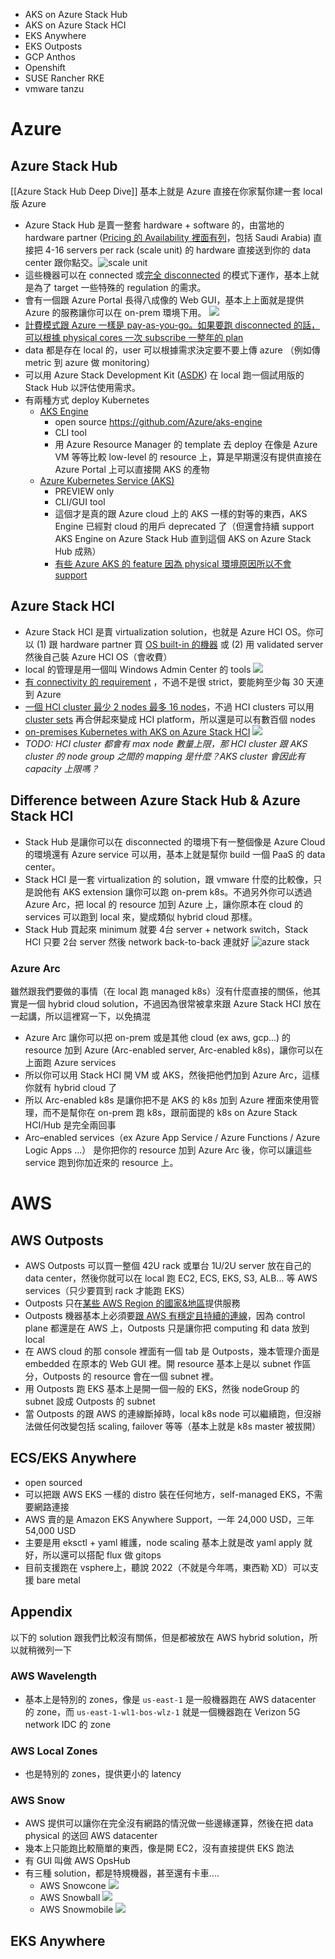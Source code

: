 * AKS on Azure Stack Hub
* AKS on Azure Stack HCI
* EKS Anywhere
* EKS Outposts
* GCP Anthos
* Openshift
* SUSE Rancher RKE
* vmware tanzu
# Azure
## Azure Stack Hub
[[Azure Stack Hub Deep Dive]]
基本上就是 Azure 直接在你家幫你建一套 local 版 Azure 
* Azure Stack Hub 是賣一整套 hardware + software 的，由當地的 hardware partner ([Pricing 的 Availability 裡面有列](https://azure.microsoft.com/en-us/pricing/details/azure-stack/hub)，包括 Saudi Arabia) 直接把 4-16 servers per rack (scale unit) 的 hardware 直接送到你的 data center 跟你點交。![scale unit](https://docs.microsoft.com/en-us/azure-stack/operator/media/azure-stack-overview/azure-stack-integrated-system.svg?view=azs-2108)
* 這些機器可以在 connected 或[完全 disconnected](https://docs.microsoft.com/en-us/azure-stack/operator/azure-stack-disconnected-deployment?view=azs-2108) 的模式下運作，基本上就是為了 target 一些特殊的 regulation 的需求。
* 會有一個跟 Azure Portal 長得八成像的 Web GUI，基本上上面就是提供 Azure 的服務讓你可以在 on-prem 環境下用。 ![](https://docs.microsoft.com/en-us/azure-stack/operator/media/tutorial-offer-services/1-create-resource-offer.png?view=azs-2108)
* [計費模式跟 Azure 一樣是 pay-as-you-go。如果要跑 disconnected 的話，可以根據 physical cores 一次 subscribe 一整年的 plan](https://azure.microsoft.com/en-us/pricing/details/azure-stack/hub)
* data 都是存在 local 的，user 可以根據需求決定要不要上傳 azure （例如傳 metric 到 azure 做 monitoring）
* 可以用 Azure Stack Development Kit ([ASDK](https://github.com/Azure-Samples/Azure-Stack-Hub-Foundation-Core/tree/master/Tools/ASDKscripts)) 在 local 跑一個試用版的 Stack Hub 以評估使用需求。
* 有兩種方式 deploy Kubernetes
	* [AKS Engine](https://docs.microsoft.com/en-us/azure-stack/user/azure-stack-kubernetes-aks-engine-overview)
		* open source https://github.com/Azure/aks-engine
		* CLI tool
		* 用 Azure Resource Manager 的 template 去 deploy 在像是 Azure VM 等等比較 low-level 的 resource 上，算是早期還沒有提供直接在 Azure Portal 上可以直接開 AKS 的產物
	* [Azure Kubernetes Service (AKS)](https://docs.microsoft.com/en-us/azure-stack/user/aks-overview?view=azs-2108)
		* PREVIEW only
		* CLI/GUI tool
		* 這個才是真的跟 Azure cloud 上的 AKS 一樣的對等的東西，AKS Engine 已經對 cloud 的用戶 deprecated 了（但還會持續 support AKS Engine on Azure Stack Hub 直到這個 AKS on Azure Stack Hub 成熟）
		* [有些 Azure AKS 的 feature 因為 physical 環境原因所以不會 support](https://docs.microsoft.com/en-us/azure-stack/user/aks-overview?view=azs-2108#feature-comparison)

## Azure Stack HCI
* Azure Stack HCI 是賣 virtualization solution，也就是 Azure HCI OS。你可以 (1) 跟 hardware partner 買 [OS built-in 的機器](https://aka.ms/AzureStackHCICatalog) 或 (2) 用 validated server 然後自己裝 Azure HCI OS（會收費）
* local 的管理是用一個叫 Windows Admin Center 的 tools ![](https://docs.microsoft.com/en-us/azure-stack/hci/manage/media/manage-vm/new-vm.png#lightbox)
* [有 connectivity 的 requirement](https://docs.microsoft.com/en-us/azure-stack/hci/overview#what-you-need-for-azure-stack-hci) ，不過不是很 strict，要能夠至少每 30 天連到 Azure
* [一個 HCI cluster 最少 2 nodes 最多 16 nodes](https://docs.microsoft.com/en-us/azure-stack/hci/concepts/system-requirements#server-requirements)，不過 HCI clusters 可以用 [cluster sets](https://docs.microsoft.com/en-us/azure-stack/hci/deploy/cluster-set) 再合併起來變成 HCI platform，所以還是可以有數百個 nodes
* [on-premises Kubernetes with AKS on Azure Stack HCI](https://docs.microsoft.com/en-us/azure-stack/aks-hci/overview) ![](https://docs.microsoft.com/en-us/azure-stack/aks-hci/media/aks-hci-deployment.gif)
* _TODO: HCI cluster 都會有 max node 數量上限，那 HCI cluster 跟 AKS cluster 的 node group 之間的 mapping 是什麼？AKS cluster 會因此有 capacity 上限嗎？_

## Difference between Azure Stack Hub & Azure Stack HCI
* Stack Hub 是讓你可以在 disconnected 的環境下有一整個像是 Azure Cloud 的環境還有 Azure service 可以用，基本上就是幫你 build 一個 PaaS 的 data center。
* Stack HCI 是一套 virtualization 的 solution，跟 vmware 什麼的比較像，只是說他有 AKS extension 讓你可以跑 on-prem k8s。不過另外你可以透過 Azure Arc，把 local 的 resource 加到 Azure 上，讓你原本在 cloud 的 services 可以跑到 local 來，變成類似 hybrid cloud 那樣。
* Stack Hub 買起來 minimum 就要 4台 server + network switch，Stack HCI 只要 2台 server 然後 network back-to-back 連就好
![azure stack](https://docs.microsoft.com/en-us/azure-stack/operator/media/compare-azure-azure-stack/azure-family-updated.png?view=azs-2108)

### Azure Arc
雖然跟我們要做的事情（在 local 跑 managed k8s）沒有什麼直接的關係，他其實是一個 hybrid cloud solution，不過因為很常被拿來跟 Azure Stack HCI 放在一起講，所以這裡寫一下，以免搞混
* Azure Arc 讓你可以把 on-prem 或是其他 cloud (ex aws, gcp...) 的 resource 加到 Azure (Arc-enabled server, Arc-enabled k8s)，讓你可以在上面跑 Azure services
* 所以你可以用 Stack HCI 開 VM 或 AKS，然後把他們加到 Azure Arc，這樣你就有 hybrid cloud 了
* 所以 Arc-enabled k8s 是讓你把不是 AKS 的 k8s 加到 Azure 裡面來使用管理，而不是幫你在 on-prem 跑 k8s，跟前面提的 k8s on Azure Stack HCI/Hub 是完全兩回事
* Arc–enabled services（ex Azure App Service / Azure Functions / Azure Logic Apps ...） 是你把你的 resource 加到 Azure Arc 後，你可以讓這些 service 跑到你加近來的 resource 上。

# AWS
## AWS Outposts
* AWS Outposts 可以買一整個 42U rack 或單台 1U/2U server 放在自己的 data center，然後你就可以在 local 跑 EC2, ECS, EKS, S3, ALB... 等 AWS services（只少要買到 rack 才能跑 EKS）
* Outposts 只在[某些 AWS Region 的國家&地區](https://aws.amazon.com/outposts/rack/faqs/)提供服務
* Outposts 機器基本上必須要[跟 AWS 有穩定且持續的連線](https://aws.amazon.com/outposts/rack/faqs/)，因為 control plane 都還是在 AWS 上，Outposts 只是讓你把 computing 和 data 放到 local
* 在 AWS cloud 的那 console 裡面有一個 tab 是 Outposts，幾本管理介面是 embedded 在原本的 Web GUI 裡。開 resource 基本上是以 subnet 作區分，Outposts 的 resource 會在一個 subnet 裡。
* 用 Outposts 跑 EKS 基本上是開一個一般的 EKS，然後 nodeGroup 的 subnet 設成 Outposts 的 subnet
* 當 Outposts 的跟 AWS 的連線斷掉時，local k8s node 可以繼續跑，但沒辦法做任何改變包括 scaling, failover 等等（基本上就是 k8s master 被拔開）

## ECS/EKS Anywhere
* open sourced
* 可以把跟 AWS EKS 一樣的 distro 裝在任何地方，self-managed EKS，不需要網路連接
* AWS 賣的是 Amazon EKS Anywhere Support，一年 24,000 USD，三年 54,000 USD
* 主要是用 eksctl + yaml 維護，node scaling 基本上就是改 yaml apply 就好，所以還可以搭配 flux 做 gitops
* 目前支援跑在 vsphere上，聽說 2022（不就是今年嗎，東西勒 XD）可以支援 bare metal

## Appendix
以下的 solution 跟我們比較沒有關係，但是都被放在 AWS hybrid solution，所以就稍微列一下
### AWS Wavelength
* 基本上是特別的 zones，像是 `us-east-1` 是一般機器跑在 AWS datacenter 的 zone，而 `us-east-1-wl1-bos-wlz-1` 就是一個機器跑在 Verizon 5G network IDC 的 zone
### AWS Local Zones
* 也是特別的 zones，提供更小的 latency
### AWS Snow
* AWS 提供可以讓你在完全沒有網路的情況做一些邊緣運算，然後在把 data physical 的送回 AWS datacenter
* 幾本上只能跑比較簡單的東西，像是開 EC2，沒有直接提供 EKS 跑法
* 有 GUI 叫做 AWS OpsHub
* 有三種 solution，都是特規機器，甚至還有卡車....
	* AWS Snowcone
	![](https://d1.awsstatic.com/cloud-storage/Storage/AWS-Snowcone.650f397305c8b7e9891b72d6b6dd490b0985e735.png)
	* AWS Snowball
	![](https://docs.aws.amazon.com/zh_tw/snowball/latest/developer-guide/images/Snowball-Edge-Image.png)
	* AWS Snowmobile
![](https://www.pcmarket.com.hk/wp-content/uploads/2016/12/DSC08286JPG.jpg)

## EKS Anywhere

